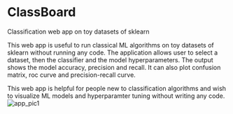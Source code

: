 # ClassBoard
Classification web app on toy datasets of sklearn

This web app is useful to run classical ML algorithms on toy datasets of sklearn without running any code. The application allows user to select a dataset, then the classifier and 
the model hyperparameters. The output shows the model accuracy, precision and recall. It can also plot confusion matrix, roc curve and precision-recall curve.

This web app is helpful for people new to classification algorithms and wish to visualize ML models and hyperparamter tuning without writing any code.
![app_pic1](https://user-images.githubusercontent.com/42868436/114851531-8fd11e00-9dff-11eb-988c-689e9add572f.jpg)
